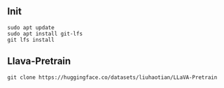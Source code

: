 ## Init
```
sudo apt update
sudo apt install git-lfs
git lfs install
```

## Llava-Pretrain
```
git clone https://huggingface.co/datasets/liuhaotian/LLaVA-Pretrain
```
